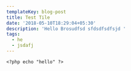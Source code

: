 ```yaml
---
templateKey: blog-post
title: Test Tile
date: '2018-05-10T18:29:04+05:30'
description: 'Hello Brosudfsd sfdsdfsdfsjd '
tags:
  - he
  - jsdafj
---
```

```
<?php echo "hello" ?>
```
